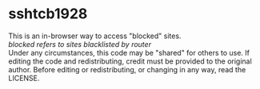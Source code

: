 # sshtcb1928
This is an in-browser way to access "blocked" sites.\
*blocked refers to sites blacklisted by router*\
Under any circumstances, this code may be "shared" for others to use. If editing the code and redistributing, credit must be provided to the original author. Before editing or  redistributing, or changing in any way, read the LICENSE.
